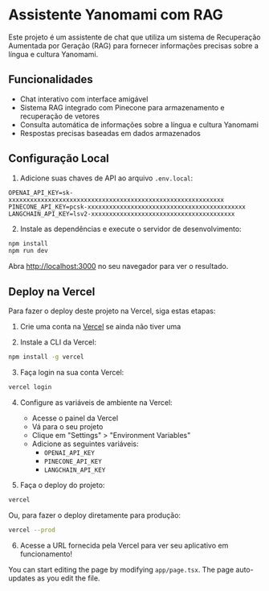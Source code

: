 # Assistente Yanomami com RAG

Este projeto é um assistente de chat que utiliza um sistema de Recuperação Aumentada por Geração (RAG) para fornecer informações precisas sobre a língua e cultura Yanomami.

## Funcionalidades

- Chat interativo com interface amigável
- Sistema RAG integrado com Pinecone para armazenamento e recuperação de vetores
- Consulta automática de informações sobre a língua e cultura Yanomami
- Respostas precisas baseadas em dados armazenados

## Configuração Local

1. Adicione suas chaves de API ao arquivo `.env.local`:

```
OPENAI_API_KEY=sk-xxxxxxxxxxxxxxxxxxxxxxxxxxxxxxxxxxxxxxxxxxxxxxxxxxxxxxxxxxxx
PINECONE_API_KEY=pcsk-xxxxxxxxxxxxxxxxxxxxxxxxxxxxxxxxxxxxxxxxxxxx
LANGCHAIN_API_KEY=lsv2-xxxxxxxxxxxxxxxxxxxxxxxxxxxxxxxxxxxxxxxx
```

2. Instale as dependências e execute o servidor de desenvolvimento:

```bash
npm install
npm run dev
```

Abra [http://localhost:3000](http://localhost:3000) no seu navegador para ver o resultado.

## Deploy na Vercel

Para fazer o deploy deste projeto na Vercel, siga estas etapas:

1. Crie uma conta na [Vercel](https://vercel.com) se ainda não tiver uma

2. Instale a CLI da Vercel:

```bash
npm install -g vercel
```

3. Faça login na sua conta Vercel:

```bash
vercel login
```

4. Configure as variáveis de ambiente na Vercel:
   - Acesse o painel da Vercel
   - Vá para o seu projeto
   - Clique em "Settings" > "Environment Variables"
   - Adicione as seguintes variáveis:
     - `OPENAI_API_KEY`
     - `PINECONE_API_KEY`
     - `LANGCHAIN_API_KEY`

5. Faça o deploy do projeto:

```bash
vercel
```

Ou, para fazer o deploy diretamente para produção:

```bash
vercel --prod
```

6. Acesse a URL fornecida pela Vercel para ver seu aplicativo em funcionamento!

You can start editing the page by modifying `app/page.tsx`. The page auto-updates as you edit the file.
